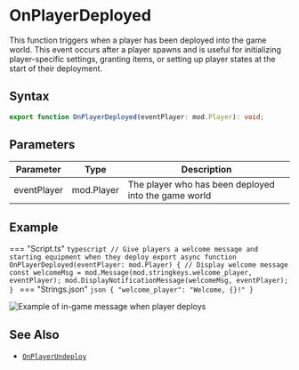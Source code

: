 # OnPlayerDeployed

This function triggers when a player has been deployed into the game world. This event occurs after a player spawns and is useful for initializing player-specific settings, granting items, or setting up player states at the start of their deployment.

## Syntax

```typescript
export function OnPlayerDeployed(eventPlayer: mod.Player): void;
```

## Parameters

| Parameter   | Type       | Description                                          |
| ----------- | ---------- | ---------------------------------------------------- |
| eventPlayer | mod.Player | The player who has been deployed into the game world |

## Example

=== "Script.ts"
    ```typescript
    // Give players a welcome message and starting equipment when they deploy
    export async function OnPlayerDeployed(eventPlayer: mod.Player) {
      // Display welcome message
      const welcomeMsg = mod.Message(mod.stringkeys.welcome_player, eventPlayer);
      mod.DisplayNotificationMessage(welcomeMsg, eventPlayer);
    }
    ```
=== "Strings.json"
    ```json
    {
      "welcome_player": "Welcome, {}!"
    }
    ```

![Example of in-game message when player deploys](../../img/OnPlayerDeployed_example.gif)

## See Also

- [`OnPlayerUndeploy`](./OnPlayerUndeploy.md)